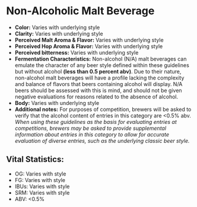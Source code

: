 # Non-Alcoholic Malt Beverage

- **Color:** Varies with underlying style
- **Clarity:** Varies with underlying style
- **Perceived Malt Aroma & Flavor:** Varies with underlying style
- **Perceived Hop Aroma & Flavor:** Varies with underlying style
- **Perceived bitterness:** Varies with underlying style
- **Fermentation Characteristics:** Non-alcohol (N/A) malt beverages can emulate the character of any beer style defined within these guidelines but without alcohol **(less than 0.5 percent abv)**. Due to their nature, non-alcohol malt beverages will have a profile lacking the complexity and balance of flavors that beers containing alcohol will display. N/A beers should be assessed with this is mind, and should not be given negative evaluations for reasons related to the absence of alcohol.
- **Body:** Varies with underlying style
- **Additional notes:** For purposes of competition, brewers will be asked to verify that the alcohol content of entries in this category are <0.5% abv. <br/>
_When using these guidelines as the basis for evaluating entries at competitions, brewers may be asked to provide supplemental information about entries in this category to allow for accurate evaluation of diverse entries, such as the underlying classic beer style._

## Vital Statistics:

- OG: Varies with style 
- FG: Varies with style 
- IBUs: Varies with style 
- SRM: Varies with style 
- ABV: <0.5%
